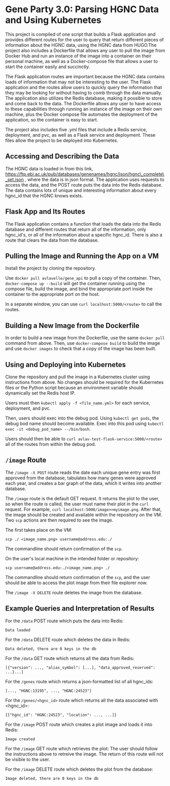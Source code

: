 # Gene Party 3.0: Parsing HGNC Data and Using Kubernetes

This project is compiled of one script that builds a Flask application and provides different routes for the user to query that return different pieces of information about the HGNC data, using the HGNC data from HUGO.The project also includes a Dockerfile that allows any user to pull the image from Docker Hub and run an instance of the image into a container on their personal machine, as well as a Docker-compose file that allows a user to start the container easily and succinctly.

The Flask application routes are important because the HGNC data contains loads of information that may not be interesting to the user. The Flask application and the routes allow users to quickly query the information that they may be looking for without having to comb through the data manually. The application also utilizes the Redis database, making it possible to store and come back to the data. The Dockerfile allows any user to have access to these capabilities through running an instance of the image on their own machine, plus the Docker compose file automates the deployment of the application, so the container is easy to start. 

The project also includes five .yml files that include a Redis service, deployment, and pvc, as well as a Flask service and deployment. These files allow the project to be deployed into Kubernetes.

## Accessing and Describing the Data
 
The HGNC data is loaded in from this link, https://ftp.ebi.ac.uk/pub/databases/genenames/hgnc/json/hgnc\_complete\_set.json , where the data is in json format. The application uses requests to access the data, and the POST route puts the data into the Redis database. The data contains lots of unique and interesting information about every hgnc\_id that the HGNC knows exists.

## Flask App and Its Routes

The Flask application contains a function that loads the data into the Redis database and different routes that return all of the information, only hgnc\_id's, or all of the information about a specific hgnc\_id. There is also a route that clears the data from the database.

## Pulling the Image and Running the App on a VM

Install the project by cloning the repository. 

Use ```docker pull avlavelle/gene_api``` to pull a copy of the container.
Then, ```docker-compose up --build``` will get the container running using the compose file, build the image, and bind the appropriate port inside the container to the appropriate port on the host.

In a separate window, you can use ``` curl localhost:5000/<route> ``` to call the routes.

## Building a New Image from the Dockerfile

In order to build a new image from the Dockerfile, use the same ```docker pull``` command from above. 
Then, use ```docker-compose build``` to build the image and use ```docker images``` to check that a copy of the image has been built.

## Using and Deploying into Kubernetes

Clone the repository and pull the image in a Kubernetes cluster using instructions from above. No changes should be required for the Kubernetes files or the Python script because an environment variable should dynamically set the Redis host IP. 

Users must then ```kubectl apply -f <file_name.yml>``` for each service, deployment, and pvc. 

Then, users should exec into the debug pod. Using ```kubectl get pods```, the debug bod name should become available. Exec into this pod using ```kubectl exec -it <debug_pod_name> --/bin/bash```.

Users should then be able to ```curl avlav-test-flask-service:5000/<route>``` all of the routes from within the debug pod.

## ```/image``` Route

The ```/image -X POST``` route reads the date each unique gene entry was first approved from the database, tabulates how many genes were approved each year, and creates a bar graph of the data, which it writes into another database.

The ```/image``` route is the default GET request. It returns the plot to the user, so when the route is called, the user must name their plot in the ```curl``` request. For example, ```curl localhost:5000/image>>myimage.png```. After that, the image should be created and available within the repository on the VM. Two ```scp``` actions are then required to see the image.

The first takes place on the VM:
```
scp ./ <image_name.png> username@address.edu:./
```
The commandline should return confirmation of the ```scp```. 

On the user's local machine in the intended folder or repository:
```
scp username@address.edu:./<image_name.png> ./
```
The commandline should return confirmation of the ```scp```, and the user should be able to access the plot image from their file explorer now.

The ```/image -X DELETE``` route deletes the image from the database.

## Example Queries and Interpretation of Results

For the ```/data``` POST route which puts the data into Redis:
```
Data loaded
```

For the ```/data``` DELETE route which deletes the data in Redis:
```
Data deleted, there are 0 keys in the db
```

For the ```/data``` GET route which returns all the data from Redis:
```
[{"version": ..., "alias_symbol": [...], "data_approved_reserved": ...}...]
```

For the ```/genes``` route which returns a json-formatted list of all hgnc_ids:
```
[..., "HGNC:13195", ..., "HGNC:24523"]
```

For the ```/genes/<hgnc_id>``` route which returns all the data associated with <hgnc_id>:
```
{["hgnc_id": "HGNC:24523", "location": ..., ...]}
```

For the ```/image``` POST route which creates a plot image and loads it into Redis:
```
Image created
```

For the ```/image``` GET route which retrieves the plot:
The user should follow the instructions above to retreive the image.
The return of this route will not be visible to the user. 

For the ```/image``` DELETE route which deletes the plot from the database:
```
Image deleted, there are 0 keys in the db
```
